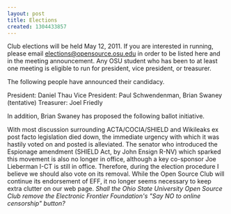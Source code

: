 ```yaml
---
layout: post
title: Elections
created: 1304433857
---
```

Club elections will be held May 12, 2011. If you are interested in running, please email elections@opensource.osu.edu in order to be listed here and in the meeting announcement. Any OSU student who has been to at least one meeting is eligible to run for president, vice president, or treasurer.

The following people have announced their candidacy.

President: Daniel Thau
Vice President: Paul Schwendenman, Brian Swaney (tentative)
Treasurer: Joel Friedly

In addition, Brian Swaney has proposed the following ballot initiative.

With most discussion surrounding ACTA/COCIA/SHIELD and Wikileaks ex post facto legislation died down, the immediate urgency with which it was hastily voted on and posted is alleviated. The senator who introduced the Espionage amendment (SHIELD Act, by John Ensign R-NV) which sparked this movement is also no longer in office, although a key co-sponsor Joe Lieberman I-CT is still in office. Therefore, during the election procedure I believe we should also vote on its removal. While the Open Source Club will continue its endorsement of EFF, it no longer seems necessary to keep extra clutter on our web page. <em>Shall the Ohio State University Open Source Club remove the Electronic Frontier Foundation's "Say NO to online censorship" button?</em>
